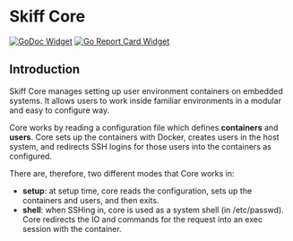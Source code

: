 # Skiff Core

[![GoDoc Widget]][GoDoc] [![Go Report Card Widget]][Go Report Card]

[GoDoc]: https://godoc.org/github.com/skiffos/skiff-core
[GoDoc Widget]: https://godoc.org/github.com/skiffos/skiff-core?status.svg
[Go Report Card Widget]: https://goreportcard.com/badge/github.com/skiffos/skiff-core
[Go Report Card]: https://goreportcard.com/report/github.com/skiffos/skiff-core

## Introduction

Skiff Core manages setting up user environment containers on embedded systems. It allows users to work inside familiar environments in a modular and easy to configure way.

Core works by reading a configuration file which defines **containers** and **users**. Core sets up the containers with Docker, creates users in the host system, and redirects SSH logins for those users into the containers as configured.

There are, therefore, two different modes that Core works in:

 - **setup**: at setup time, core reads the configuration, sets up the containers and users, and then exits.
 - **shell**: when SSHing in, core is used as a system shell (in /etc/passwd). Core redirects the IO and commands for the request into an exec session with the container.
